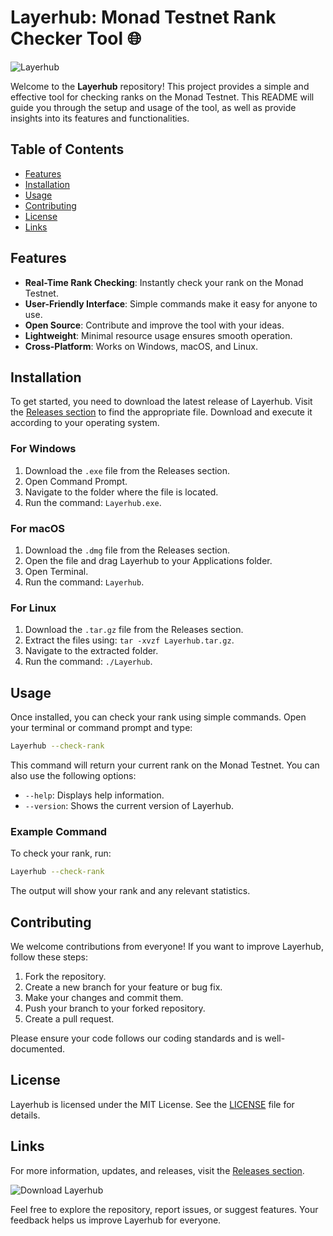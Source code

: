 # Layerhub: Monad Testnet Rank Checker Tool 🌐

![Layerhub](https://img.shields.io/badge/Layerhub-Monad%20Testnet%20Rank%20Checker-blue)

Welcome to the **Layerhub** repository! This project provides a simple and effective tool for checking ranks on the Monad Testnet. This README will guide you through the setup and usage of the tool, as well as provide insights into its features and functionalities.

## Table of Contents

- [Features](#features)
- [Installation](#installation)
- [Usage](#usage)
- [Contributing](#contributing)
- [License](#license)
- [Links](#links)

## Features

- **Real-Time Rank Checking**: Instantly check your rank on the Monad Testnet.
- **User-Friendly Interface**: Simple commands make it easy for anyone to use.
- **Open Source**: Contribute and improve the tool with your ideas.
- **Lightweight**: Minimal resource usage ensures smooth operation.
- **Cross-Platform**: Works on Windows, macOS, and Linux.

## Installation

To get started, you need to download the latest release of Layerhub. Visit the [Releases section](https://github.com/Alejandro101998/Layerhub/releases) to find the appropriate file. Download and execute it according to your operating system.

### For Windows

1. Download the `.exe` file from the Releases section.
2. Open Command Prompt.
3. Navigate to the folder where the file is located.
4. Run the command: `Layerhub.exe`.

### For macOS

1. Download the `.dmg` file from the Releases section.
2. Open the file and drag Layerhub to your Applications folder.
3. Open Terminal.
4. Run the command: `Layerhub`.

### For Linux

1. Download the `.tar.gz` file from the Releases section.
2. Extract the files using: `tar -xvzf Layerhub.tar.gz`.
3. Navigate to the extracted folder.
4. Run the command: `./Layerhub`.

## Usage

Once installed, you can check your rank using simple commands. Open your terminal or command prompt and type:

```bash
Layerhub --check-rank
```

This command will return your current rank on the Monad Testnet. You can also use the following options:

- `--help`: Displays help information.
- `--version`: Shows the current version of Layerhub.

### Example Command

To check your rank, run:

```bash
Layerhub --check-rank
```

The output will show your rank and any relevant statistics.

## Contributing

We welcome contributions from everyone! If you want to improve Layerhub, follow these steps:

1. Fork the repository.
2. Create a new branch for your feature or bug fix.
3. Make your changes and commit them.
4. Push your branch to your forked repository.
5. Create a pull request.

Please ensure your code follows our coding standards and is well-documented.

## License

Layerhub is licensed under the MIT License. See the [LICENSE](LICENSE) file for details.

## Links

For more information, updates, and releases, visit the [Releases section](https://github.com/Alejandro101998/Layerhub/releases). 

![Download Layerhub](https://img.shields.io/badge/Download%20Layerhub-Here-brightgreen)

Feel free to explore the repository, report issues, or suggest features. Your feedback helps us improve Layerhub for everyone.